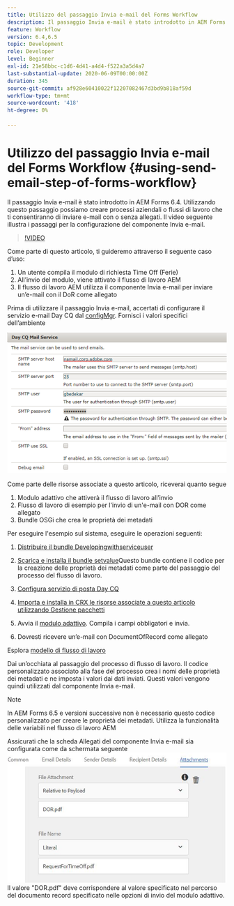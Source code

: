 ```yaml
---
title: Utilizzo del passaggio Invia e-mail del Forms Workflow
description: Il passaggio Invia e-mail è stato introdotto in AEM Forms 6.4. Utilizzando questo passaggio possiamo creare processi aziendali o flussi di lavoro che ti consentiranno di inviare e-mail con o senza allegati. Il video seguente illustra i passaggi per la configurazione del componente Invia e-mail
feature: Workflow
version: 6.4,6.5
topic: Development
role: Developer
level: Beginner
exl-id: 21e58bbc-c1d6-4d41-a4d4-f522a3a5d4a7
last-substantial-update: 2020-06-09T00:00:00Z
duration: 345
source-git-commit: af928e60410022f12207082467d3bd9b818af59d
workflow-type: tm+mt
source-wordcount: '418'
ht-degree: 0%

---
```


# Utilizzo del passaggio Invia e-mail del Forms Workflow {#using-send-email-step-of-forms-workflow}

Il passaggio Invia e-mail è stato introdotto in AEM Forms 6.4. Utilizzando questo passaggio possiamo creare processi aziendali o flussi di lavoro che ti consentiranno di inviare e-mail con o senza allegati. Il video seguente illustra i passaggi per la configurazione del componente Invia e-mail.

>[!VIDEO](https://video.tv.adobe.com/v/21499?quality=12&learn=on)

Come parte di questo articolo, ti guideremo attraverso il seguente caso d’uso:

1. Un utente compila il modulo di richiesta Time Off (Ferie)
1. All’invio del modulo, viene attivato il flusso di lavoro AEM
1. Il flusso di lavoro AEM utilizza il componente Invia e-mail per inviare un’e-mail con il DoR come allegato

Prima di utilizzare il passaggio Invia e-mail, accertati di configurare il servizio e-mail Day CQ dal [configMgr](http://localhost:4502/system/console/configMgr). Fornisci i valori specifici dell’ambiente

![Configura servizio di posta Day CQ](assets/mailservice.png)

Come parte delle risorse associate a questo articolo, riceverai quanto segue

1. Modulo adattivo che attiverà il flusso di lavoro all’invio
1. Flusso di lavoro di esempio per l&#39;invio di un&#39;e-mail con DOR come allegato
1. Bundle OSGi che crea le proprietà dei metadati

Per eseguire l&#39;esempio sul sistema, eseguire le operazioni seguenti:

1. [Distribuire il bundle Developingwithserviceuser](/help/forms/assets/common-osgi-bundles/DevelopingWithServiceUser.jar)

1. [Scarica e installa il bundle setvalue](/help/forms/assets/common-osgi-bundles/SetValueApp.core-1.0-SNAPSHOT.jar)Questo bundle contiene il codice per la creazione delle proprietà dei metadati come parte del passaggio del processo del flusso di lavoro.
1. [Configura servizio di posta Day CQ](https://helpx.adobe.com/experience-manager/6-5/sites/administering/using/notification.html)
1. [Importa e installa in CRX le risorse associate a questo articolo utilizzando Gestione pacchetti](assets/emaildoraemformskt.zip)
1. Avvia il [modulo adattivo](http://localhost:4502/content/dam/formsanddocuments/helpx/timeoffrequestform/jcr:content?wcmmode=disabled). Compila i campi obbligatori e invia.
1. Dovresti ricevere un’e-mail con DocumentOfRecord come allegato

Esplora [modello di flusso di lavoro](http://localhost:4502/editor.html/conf/global/settings/workflow/models/emaildor.html)

Dai un’occhiata al passaggio del processo di flusso di lavoro. Il codice personalizzato associato alla fase del processo crea i nomi delle proprietà dei metadati e ne imposta i valori dai dati inviati. Questi valori vengono quindi utilizzati dal componente Invia e-mail.

>[!NOTE]
>
>In AEM Forms 6.5 e versioni successive non è necessario questo codice personalizzato per creare le proprietà dei metadati. Utilizza la funzionalità delle variabili nel flusso di lavoro AEM

Assicurati che la scheda Allegati del componente Invia e-mail sia configurata come da schermata seguente
![Scheda Invia allegato e-mail](assets/sendemailcomponentconfigure.jpg)Il valore &quot;DOR.pdf&quot; deve corrispondere al valore specificato nel percorso del documento record specificato nelle opzioni di invio del modulo adattivo.
